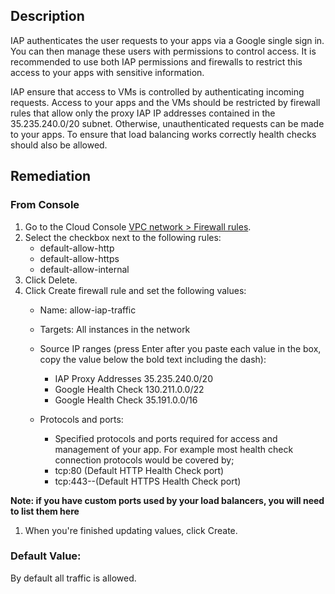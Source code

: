 ## Description

IAP authenticates the user requests to your apps via a Google single sign in. You can then manage these users with permissions to control access. It is recommended to use both IAP permissions and firewalls to restrict this access to your apps with sensitive information.

IAP ensure that access to VMs is controlled by authenticating incoming requests. Access to your apps and the VMs should be restricted by firewall rules that allow only the proxy IAP IP addresses contained in the 35.235.240.0/20 subnet. Otherwise, unauthenticated requests can be made to your apps. To ensure that load balancing works correctly health checks should also be allowed.

## Remediation

### From Console

1. Go to the Cloud Console [VPC network > Firewall rules](https://console.cloud.google.com/networking/firewalls/list?_ga=2.72166934.480049361.1580860862-1336643914.1580248695).
2. Select the checkbox next to the following rules:
    - default-allow-http
    - default-allow-https
    - default-allow-internal
3. Click Delete.
4. Click Create firewall rule and set the following values:
    - Name: allow-iap-traffic
    - Targets: All instances in the network
    - Source IP ranges (press Enter after you paste each value in the box, copy the value below the bold text including the dash):

        * IAP Proxy Addresses 35.235.240.0/20
        * Google Health Check 130.211.0.0/22
        * Google Health Check 35.191.0.0/16

    - Protocols and ports:

        * Specified protocols and ports required for access and management of your app. For example most health check connection protocols would be covered by;
        * tcp:80 (Default HTTP Health Check port)
        * tcp:443--(Default HTTPS Health Check port)
        
  **Note: if you have custom ports used by your load balancers, you will need to list them here**

1. When you're finished updating values, click Create.

### Default Value:

By default all traffic is allowed.